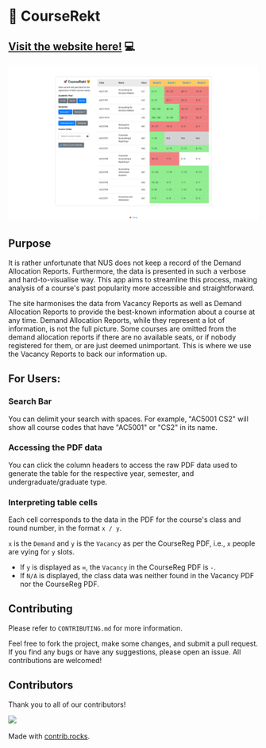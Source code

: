 # :rocket: CourseRekt
## [Visit the website here!](https://courserekt.vercel.app/) :computer:

![Image of the website](docs/images/preview.png)

## Purpose

It is rather unfortunate that NUS does not keep a record of the Demand Allocation Reports. Furthermore, the data is presented in such a verbose and hard-to-visualise way. This app aims to streamline this process, making analysis of a course's past popularity more accessible and straightforward.

The site harmonises the data from Vacancy Reports as well as Demand Allocation Reports to provide the best-known information about a course at any time. Demand Allocation Reports, while they represent a lot of information, is not the full picture. Some courses are omitted from the demand allocation reports if there are no available seats, or if nobody registered for them, or are just deemed unimportant. This is where we use the Vacancy Reports to back our information up.

## For Users:

### Search Bar

You can delimit your search with spaces. For example, "AC5001 CS2" will show all course codes that have "AC5001" or "CS2" in its name.

### Accessing the PDF data

You can click the column headers to access the raw PDF data used to generate the table for the respective year, semester, and undergraduate/graduate type.

### Interpreting table cells

Each cell corresponds to the data in the PDF for the course's class and round number, in the format `x / y`.

`x` is the `Demand` and `y` is the `Vacancy` as per the CourseReg PDF, i.e., `x` people are vying for `y` slots.

- If `y` is displayed as `∞`, the `Vacancy` in the CourseReg PDF is `-`.
- If `N/A` is displayed, the class data was neither found in the Vacancy PDF nor the CourseReg PDF.

## Contributing

Please refer to `CONTRIBUTING.md` for more information.

Feel free to fork the project, make some changes, and submit a pull request. If you find any bugs or have any suggestions, please open an issue. All contributions are welcomed!

## Contributors

Thank you to all of our contributors!

<a href="https://github.com/lunaflight/courserekt/graphs/contributors">
  <img src="https://contrib.rocks/image?repo=lunaflight/courserekt" />
</a>

Made with [contrib.rocks](https://contrib.rocks).
